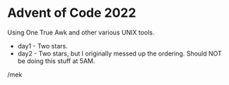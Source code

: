 # Advent of Code 2022

Using One True Awk and other various UNIX tools.

 * day1 - Two stars.
 * day2 - Two stars, but I originally messed up the ordering. Should NOT be doing this stuff at 5AM. 

/mek
